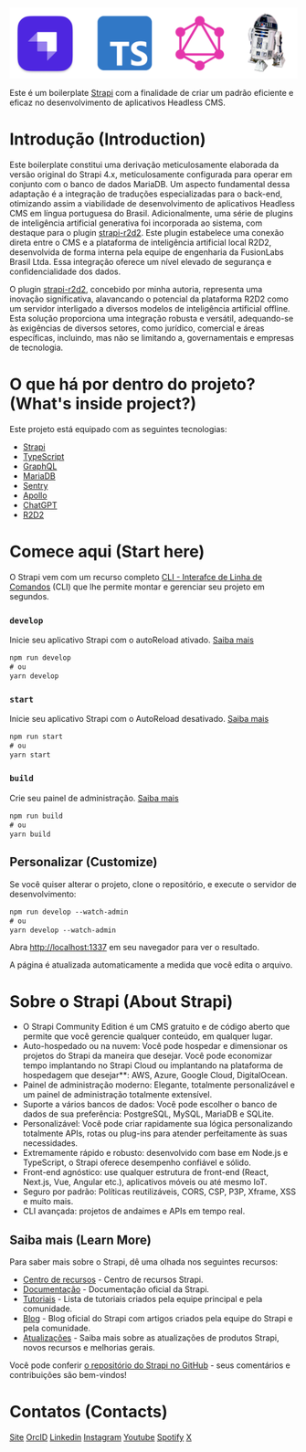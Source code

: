 ![Strapi + TypeScript + GraphQL + R2D2](https://github.com/juniorVOPJ/boilerplate-strapi/blob/main/public/images/tech_logos.png)

Este é um boilerplate [Strapi](https://strapi.io/) com a finalidade de criar um padrão eficiente e eficaz no desenvolvimento de aplicativos Headless CMS.

# Introdução (Introduction)

Este boilerplate constitui uma derivação meticulosamente elaborada da versão original do Strapi 4.x, meticulosamente configurada para operar em conjunto com o banco de dados MariaDB. Um aspecto fundamental dessa adaptação é a integração de traduções especializadas para o back-end, otimizando assim a viabilidade de desenvolvimento de aplicativos Headless CMS em língua portuguesa do Brasil. Adicionalmente, uma série de plugins de inteligência artificial generativa foi incorporada ao sistema, com destaque para o plugin [strapi-r2d2](https://github.com/juniorVOPJ/strapi-r2d2). Este plugin estabelece uma conexão direta entre o CMS e a plataforma de inteligência artificial local R2D2, desenvolvida de forma interna pela equipe de engenharia da FusionLabs Brasil Ltda. Essa integração oferece um nível elevado de segurança e confidencialidade dos dados.

O plugin [strapi-r2d2](https://github.com/juniorVOPJ/strapi-r2d2), concebido por minha autoria, representa uma inovação significativa, alavancando o potencial da plataforma R2D2 como um servidor interligado a diversos modelos de inteligência artificial offline. Esta solução proporciona uma integração robusta e versátil, adequando-se às exigências de diversos setores, como jurídico, comercial e áreas específicas, incluindo, mas não se limitando a, governamentais e empresas de tecnologia.

# O que há por dentro do projeto? (What's inside project?)

Este projeto está equipado com as seguintes tecnologias:

-   [Strapi](https://strapi.io/)
-   [TypeScript](https://www.typescriptlang.org/)
-   [GraphQL](https://graphql.org/)
-   [MariaDB](https://mariadb.org/)
-   [Sentry](https://sentry.io/)
-   [Apollo](https://www.apollographql.com/)
-   [ChatGPT](https://chatgpt.com/)
-   [R2D2](https://github.com/juniorVOPJ/r2d2)

# Comece aqui (Start here)

O Strapi vem com um recurso completo [CLI - Interafce de Linha de Comandos](https://docs.strapi.io/dev-docs/cli) (CLI) que lhe permite montar e gerenciar seu projeto em segundos.

### `develop`

Inicie seu aplicativo Strapi com o autoReload ativado. [Saiba mais](https://docs.strapi.io/dev-docs/cli#strapi-develop)

```
npm run develop
# ou
yarn develop
```

### `start`

Inicie seu aplicativo Strapi com o AutoReload desativado. [Saiba mais](https://docs.strapi.io/dev-docs/cli#strapi-start)

```
npm run start
# ou
yarn start
```

### `build`

Crie seu painel de administração. [Saiba mais](https://docs.strapi.io/dev-docs/cli#strapi-build)

```
npm run build
# ou
yarn build
```

## Personalizar (Customize)

Se você quiser alterar o projeto, clone o repositório, e execute o servidor de desenvolvimento:

```
npm run develop --watch-admin
# ou
yarn develop --watch-admin
```

Abra [http://localhost:1337](http://localhost:1337) em seu navegador para ver o resultado.

A página é atualizada automaticamente a medida que você edita o arquivo.

# Sobre o Strapi (About Strapi)

-   O Strapi Community Edition é um CMS gratuito e de código aberto que permite que você gerencie qualquer conteúdo, em qualquer lugar.
-   Auto-hospedado ou na nuvem: Você pode hospedar e dimensionar os projetos do Strapi da maneira que desejar. Você pode economizar tempo implantando no Strapi Cloud ou implantando na plataforma de hospedagem que desejar\*\*: AWS, Azure, Google Cloud, DigitalOcean.
-   Painel de administração moderno: Elegante, totalmente personalizável e um painel de administração totalmente extensível.
-   Suporte a vários bancos de dados: Você pode escolher o banco de dados de sua preferência: PostgreSQL, MySQL, MariaDB e SQLite.
-   Personalizável: Você pode criar rapidamente sua lógica personalizando totalmente APIs, rotas ou plug-ins para atender perfeitamente às suas necessidades.
-   Extremamente rápido e robusto: desenvolvido com base em Node.js e TypeScript, o Strapi oferece desempenho confiável e sólido.
-   Front-end agnóstico: use qualquer estrutura de front-end (React, Next.js, Vue, Angular etc.), aplicativos móveis ou até mesmo IoT.
-   Seguro por padrão: Políticas reutilizáveis, CORS, CSP, P3P, Xframe, XSS e muito mais.
-   CLI avançada: projetos de andaimes e APIs em tempo real.

## Saiba mais (Learn More)

Para saber mais sobre o Strapi, dê uma olhada nos seguintes recursos:

-   [Centro de recursos](https://strapi.io/resource-center) - Centro de recursos Strapi.
-   [Documentação](https://docs.strapi.io) - Documentação oficial da Strapi.
-   [Tutoriais](https://strapi.io/tutorials) - Lista de tutoriais criados pela equipe principal e pela comunidade.
-   [Blog](https://strapi.io/blog) - Blog oficial do Strapi com artigos criados pela equipe do Strapi e pela comunidade.
-   [Atualizações](https://strapi.io/changelog) - Saiba mais sobre as atualizações de produtos Strapi, novos recursos e melhorias gerais.

Você pode conferir [o repositório do Strapi no GitHub](https://github.com/strapi) - seus comentários e contribuições são bem-vindos!

# Contatos (Contacts)

[Site](https://vilmojr.com)
[OrcID](https://orcid.org/0000-0001-8912-2538)
[Linkedin](https://www.linkedin.com/in/juniorvopj/)
[Instagram](https://www.instagram.com/junior.vopj)
[Youtube](https://www.youtube.com/@juniorvopj)
[Spotify](https://open.spotify.com/intl-pt/artist/473rn7GqFrubHex9n7uCjz)
[X](https://twitter.com/juniorvopj)
